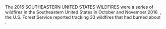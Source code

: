 The 2016 SOUTHEASTERN UNITED STATES WILDFIRES were a series of wildfires in the Southeastern United States in October and November 2016. , the U.S. Forest Service reported tracking 33 wildfires that had burned about .
